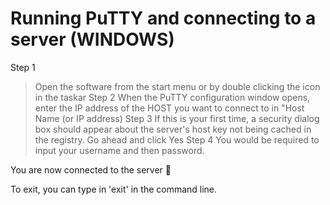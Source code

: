 # Running PuTTY and connecting to a server (WINDOWS)
Step 1
> Open the software from the start menu or by double clicking the icon in the taskar
Step 2
> When the PuTTY configuration window opens, enter the IP address of the HOST you want to connect to in "Host Name (or IP address)
Step 3
> If this is your first time, a security dialog box should appear about the server's host key not being cached in the registry. Go ahead and click Yes
Step 4
> You would be required to input your username and then password.

You are now connected to the server 🎉

To exit, you can type in 'exit' in the command line.

